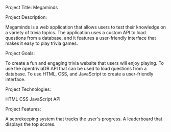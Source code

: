 Project Title: Megaminds

Project Description:

Megaminds is a web application that allows users to test their knowledge on a variety of trivia topics. The application uses a custom API to load questions from a database, and it features a user-friendly interface that makes it easy to play trivia games.

Project Goals:

 To create a fun and engaging trivia website that users will enjoy playing.
 To use the opentriviaDB API that can be used to load questions from a database.
 To use HTML, CSS, and JavaScript to create a user-friendly interface.

Project Technologies:

 HTML
 CSS
 JavaScript
 API

Project Features:

 A scorekeeping system that tracks the user's progress.
 A leaderboard that displays the top scores.
